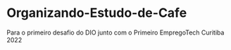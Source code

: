 # Organizando-Estudo-de-Cafe
Para o primeiro desafio do DIO junto com o Primeiro EmpregoTech Curitiba 2022
